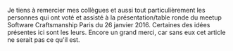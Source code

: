 Je tiens à remercier mes collègues et aussi tout particulièrement les personnes qui ont voté et assisté à la
présentation/table ronde du meetup Software Craftsmanship Paris du 26 janvier 2016. Certaines des idées présentes ici sont
les leurs. Encore un grand merci, car sans eux cet article ne serait pas ce qu'il est.